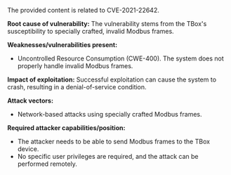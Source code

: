 The provided content is related to CVE-2021-22642.

**Root cause of vulnerability:**
The vulnerability stems from the TBox's susceptibility to specially crafted, invalid Modbus frames.

**Weaknesses/vulnerabilities present:**
- Uncontrolled Resource Consumption (CWE-400). The system does not properly handle invalid Modbus frames.

**Impact of exploitation:**
Successful exploitation can cause the system to crash, resulting in a denial-of-service condition.

**Attack vectors:**
- Network-based attacks using specially crafted Modbus frames.

**Required attacker capabilities/position:**
- The attacker needs to be able to send Modbus frames to the TBox device.
- No specific user privileges are required, and the attack can be performed remotely.